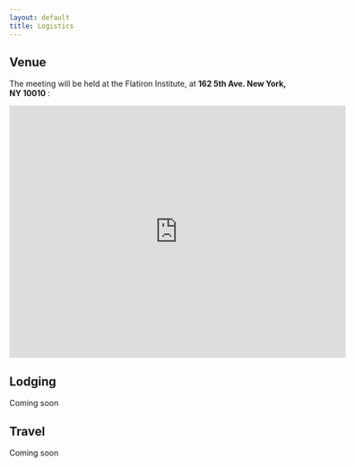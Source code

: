 ```yaml
---
layout: default
title: Logistics
---
```


## Venue

The meeting will be held at the Flatiron Institute, at **162 5th Ave. New York, NY 10010** :

<div class="embed-responsive embed-responsive-16by9">
<iframe src="https://www.google.com/maps/embed?pb=!1m18!1m12!1m3!1d3022.9801918516655!2d-73.99290158459412!3d40.740461379328906!2m3!1f0!2f0!3f0!3m2!1i1024!2i768!4f13.1!3m3!1m2!1s0x89c259a1f3724bfd%3A0x37192dfcaa472df1!2s162+5th+Ave%2C+New+York%2C+NY+10010!5e0!3m2!1sen!2sus!4v1547776365705" width="600" height="450" frameborder="0" style="border:0" allowfullscreen></iframe>
</div>

## Lodging

Coming soon

## Travel

Coming soon

